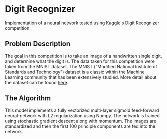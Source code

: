 Digit Recognizer
=================
Implementation of a neural network tested using Kaggle's Digit Recognizer competition.

Problem Description
-------------------
The goal in this competition is to take an image of a handwritten single digit, and determine what the digit is. The data taken for this competition were taken from the MNIST dataset. The MNIST ("Modified National Institute of Standards and Technology") dataset is a classic within the Machine Learning community that has been extensively studied. More detail about the dataset can be found [here](http://yann.lecun.com/exdb/mnist/index.html).

The Algorithm
-------------
This model implements a fully vectorized multi-layer sigmoid feed-forward neural-network with L2 regularization using Numpy. The network is trained using stochastic gradient descent along with momentum. The images are standardized and then the first 100 principle components are fed into the network. 
